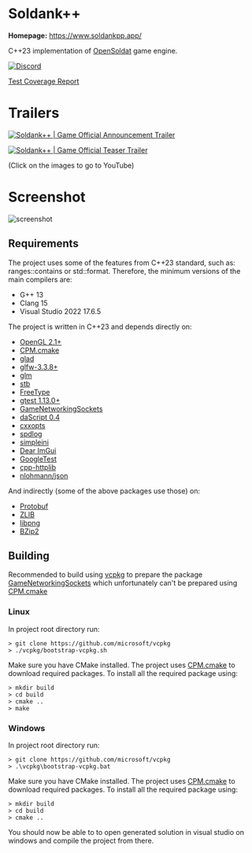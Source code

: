 # Soldank++
**Homepage:** https://www.soldankpp.app/

C++23 implementation of [OpenSoldat](https://github.com/opensoldat/opensoldat) game engine.

[![Discord](https://img.shields.io/discord/1224452056245600417.svg?label=Discord&logo=Discord&colorB=7289da&style=for-the-badge)](https://discord.gg/gvhsk8NZHD)

[Test Coverage Report](https://soldank-plus-plus.github.io/soldank-plus-plus/)

# Trailers
[![Soldank++ | Game Official Announcement Trailer](http://img.youtube.com/vi/nD0waXaUw5Y/0.jpg)](http://www.youtube.com/watch?v=nD0waXaUw5Y)

[![Soldank++ | Game Official Teaser Trailer](http://img.youtube.com/vi/Oyx72xEmqaY/0.jpg)](http://www.youtube.com/watch?v=Oyx72xEmqaY)

(Click on the images to go to YouTube)

# Screenshot
![screenshot](https://www.dropbox.com/scl/fi/i9yp7clwdossl0j3p3myh/soldank-plus-plus.png?rlkey=oysbty3186yz3jc3mkj2fela9&raw=1)

## Requirements
The project uses some of the features from C++23 standard, such as: ranges::contains or std::format.
Therefore, the minimum versions of the main compilers are:
- G++ 13
- Clang 15
- Visual Studio 2022 17.6.5

The project is written in C++23 and depends directly on:
- [OpenGL 2.1+](https://www.opengl.org/)
- [CPM.cmake](https://github.com/cpm-cmake/CPM.cmake)
- [glad](https://glad.dav1d.de/)
- [glfw-3.3.8+](https://www.glfw.org/)
- [glm](https://github.com/g-truc/glm)
- [stb](https://github.com/nothings/stb)
- [FreeType](https://freetype.org/)
- [gtest 1.13.0+](https://github.com/google/googletest)
- [GameNetworkingSockets](https://github.com/ValveSoftware/GameNetworkingSockets)
- [daScript 0.4](https://dascript.org/)
- [cxxopts](https://github.com/jarro2783/cxxopts)
- [spdlog](https://github.com/gabime/spdlog)
- [simpleini](https://github.com/brofield/simpleini)
- [Dear ImGui](https://github.com/ocornut/imgui)
- [GoogleTest](https://github.com/google/googletest)
- [cpp-httplib](https://github.com/yhirose/cpp-httplib)
- [nlohmann/json](https://json.nlohmann.me/)

And indirectly (some of the above packages use those) on:
- [Protobuf](https://github.com/protocolbuffers/protobuf)
- [ZLIB](https://github.com/madler/zlib)
- [libpng](https://github.com/pnggroup/libpng)
- [BZip2](https://sourceware.org/bzip2/)

## Building
Recommended to build using [vcpkg](https://github.com/microsoft/vcpkg) to prepare
the package [GameNetworkingSockets](https://github.com/ValveSoftware/GameNetworkingSockets)
which unfortunately can't be prepared using [CPM.cmake](https://github.com/cpm-cmake/CPM.cmake)

### Linux
In project root directory run:
```
> git clone https://github.com/microsoft/vcpkg
> ./vcpkg/bootstrap-vcpkg.sh
```

Make sure you have CMake installed. The project uses [CPM.cmake](https://github.com/cpm-cmake/CPM.cmake) to download required packages.
To install all the required package using:
```
> mkdir build
> cd build
> cmake ..
> make
```

### Windows
In project root directory run:
```
> git clone https://github.com/microsoft/vcpkg
> .\vcpkg\bootstrap-vcpkg.bat
```

Make sure you have CMake installed. The project uses [CPM.cmake](https://github.com/cpm-cmake/CPM.cmake) to download required packages.
To install all the required package using:
```
> mkdir build
> cd build
> cmake ..
```
You should now be able to to open generated solution in visual studio on windows and compile the project from there.
